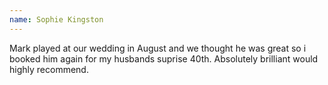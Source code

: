 ```yaml
---
name: Sophie Kingston
---
```


Mark played at our wedding in August and we thought he was great so i booked him again for my husbands suprise 40th. Absolutely brilliant would highly recommend.
